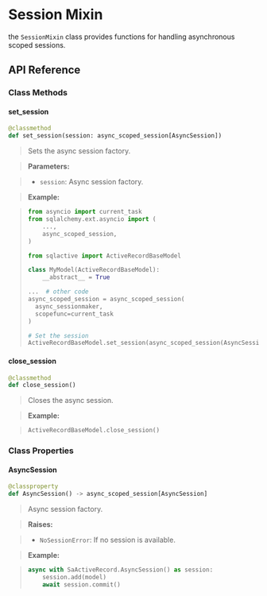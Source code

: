 # Session Mixin

the `SessionMixin` class provides functions for handling asynchronous
scoped sessions.

## API Reference

### Class Methods

#### set_session
```python
@classmethod
def set_session(session: async_scoped_session[AsyncSession])
```

> Sets the async session factory.

> **Parameters:**

> - `session`: Async session factory.

> **Example:**

> ```python
> from asyncio import current_task
> from sqlalchemy.ext.asyncio import (
>     ...,
>     async_scoped_session,
> )
>
> from sqlactive import ActiveRecordBaseModel
>
> class MyModel(ActiveRecordBaseModel):
>     __abstract__ = True
>
> ...  # other code
> async_scoped_session = async_scoped_session(
>   async_sessionmaker,
>   scopefunc=current_task
> )
>
> # Set the session
> ActiveRecordBaseModel.set_session(async_scoped_session(AsyncSession))
> ```

#### close_session
```python
@classmethod
def close_session()
```

> Closes the async session.

> **Example:**

> ```python
> ActiveRecordBaseModel.close_session()
> ```

### Class Properties

#### AsyncSession
```python
@classproperty
def AsyncSession() -> async_scoped_session[AsyncSession]
```

> Async session factory.

> **Raises:**

> - `NoSessionError`: If no session is available.

> **Example:**

> ```python
> async with SaActiveRecord.AsyncSession() as session:
>     session.add(model)
>     await session.commit()
> ```

